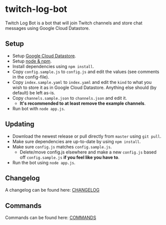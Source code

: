 # twitch-log-bot
Twitch Log Bot is a bot that will join Twitch channels and store chat messages using Google Cloud Datastore.

## Setup
- Setup [Google Cloud Datastore](https://console.cloud.google.com/datastore/).
- Setup [node & npm](https://nodejs.org/).
- Install dependencies using `npm install`.
- Copy `config.sample.js` to `config.js` and edit the values (see comments in the config-file).
- Copy `index.sample.yaml` to `index.yaml` and edit the `kind` to what you wish to store it as in Google Cloud Datastore. Anything else should (by default) be left as-is.
- Copy `channels.sample.json` to `channels.json` and edit it.
    - **It's recommended to at least remove the example channels**.
- Run bot with `node app.js`.

## Updating
- Download the newest release or pull directly from `master` using `git pull`.
- Make sure dependencies are up-to-date by using `npm install`.
- Make sure `config.js` matches `config.sample.js`.
    - Delete/move config.js elsewhere and make a new `config.js` based off `config.sample.js` **if you feel like you have to**.
- Run the bot using `node app.js`.

## Changelog
A changelog can be found here: [CHANGELOG](/CHANGELOG.md)

## Commands
Commands can be found here: [COMMANDS](/COMMANDS.md)
